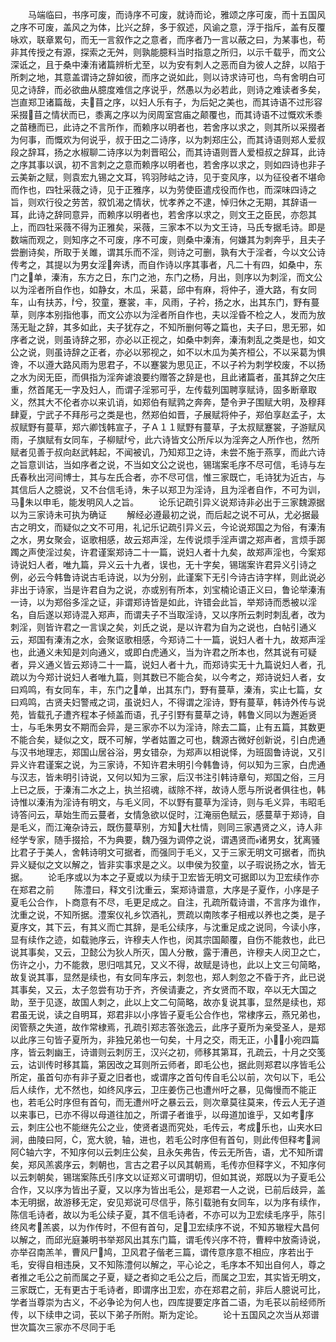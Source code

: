 <!-- { "loadSidebar": true } -->
　　马端临曰，书序可废，而诗序不可废，就诗而论，雅颂之序可废，而十五国风之序不可废，盖风之为体，比兴之辞，多于叙述，风谕之意，浮于指斥，盖有反覆咏欢，联章累句，而无一言叙作之之意者，而序者乃一言以蔽之曰，为某事也，苟非其传授之有源，探索之无舛，则孰能臆料当时指意之所归，以示千载乎，而文公深诋之，且于桑中溱洧诸篇辨析尤至，以为安有刺人之恶而自为彼人之辞，以陷于所刺之地，其意盖谓诗之辞如彼，而序之说如此，则以诗求诗可也，鸟有舍明白可见之诗辞，而必欲曲从臆度难信之序说乎，然愚以为必若此，则诗之难读者多矣，岂直郑卫诸篇哉，夫苜之序，以妇人乐有子，为后妃之美也，而其诗语不过形容采掇苜之情状而已，黍离之序以为闵周室宫庙之颠覆也，而其诗语不过慨欢禾黍之苗穗而已，此诗之不言所作，而赖序以明者也，若舍序以求之，则其所以采掇者为何事，而慨欢为何说乎，叔于田之二诗序，以为刺郑庄公，而其诗语则郑人爱叔段之辞耳，扬之水椒聊二诗序以为刺晋昭公，而其诗语则晋人爱桓叔之辞耳，此诗之序其事以讽，初不言刺之之意而赖序以明者也，若舍序以求之，则如四诗也非子云美新之赋，则袁宏九锡之文耳，鸨羽陟岵之诗，见于变风序，以为征役者不堪命而作也，四牡采薇之诗，见于正雅序，以为劳使臣遣戍役而作也，而深味四诗之旨，则欢行役之劳苦，叙饥渴之情状，忧孝养之不逮，悼归休之无期，其辞语一耳，此诗之辞同意异，而赖序以明者也，若舍序以求之，则文王之臣民，亦怨其上，而四牡采薇不得为正雅矣，采薇，三家本不以为文王诗，马氏专据毛诗。即是数端而观之，则知序之不可废，序不可废，则桑中溱洧，何嫌其为刺奔乎，且夫子尝删诗矣，所取于关雎，谓其乐而不淫，则诗之可删，孰有大于淫者，今以文公诗传考之，其提以为男女淫奔诱，而自作诗以序其事者，凡二十有四，如桑中，东门之单，溱洧，东方之日，东门之池，东门之杨，月出，则序以为刺淫，而文公以为淫者所自作也，如静女，木瓜，采葛，邱中有麻，将仲子，遵大路，有女同车，山有扶苏，兮，狡童，蹇裳，丰，风雨，子衿，扬之水，出其东门，野有蔓草，则序本别指他事，而文公亦以为淫者所自作也，夫以淫昏不检之人，发而为放荡无耻之辞，其多如此，夫子犹存之，不知所删何等之篇也，夫子曰，思无邪，如序者之说，则虽诗辞之邪，亦必以正视之，如桑中刺奔，溱洧刺乱之类是也，如文公之说，则虽诗辞之正者，亦必以邪视之，如不以木瓜为美齐桓公，不以采葛为惧谗，不以遵大路风雨为思君子，不以蹇裳为思见正，不以子衿为刺学校废，不以扬之水为闵无臣，而俱指为淫奔谑浪要约赠答之辞是也，且此诸篇者，虽其辞之欠庄重，然首尾无一字及妇人，而谓子淫邪可乎，左传载列国聘享赋诗，固多断章取义，然其大不伦者亦以来讥诮，如郑伯有赋鹑之奔奔，楚令尹子围赋大明，及穆拜肆夏，宁武子不拜彤弓之类是也，然郑伯如晋，子展赋将仲子，郑伯享赵孟子，太叔赋野有蔓草，郑六卿饯韩宣子，子Ａ１１赋野有蔓草，子太叔赋蹇裳，子游赋风雨，子旗赋有女同车，子柳赋兮，此六诗皆文公所斥以为淫奔之人所作也，然所赋者见善于叔向赵武韩起，不闻被讥，乃知郑卫之诗，未尝不施于燕享，而此六诗之旨意训诂，当如序者之说，不当如文公之说也，锡瑞案毛序不尽可信，毛诗与左氏春秋出河间博士，其与左氏合者，亦不尽可信，惟三家既亡，毛诗犹为近古，与其信后人之臆说，又不台信毛诗，朱子以郑卫为淫诗，且为淫者自作，不可为训，马朱以申毛，能发明风人之旨。
　　论乐记疏引异义说郑诗非必出于三家魏源据以为三家诗未可执为确证
　　解经必遵最初之说，而后起之说不可从，尤必据最古之明文，而疑似之文不可用，礼记乐记疏引异义云，今论说郑国之为俗，有溱洧之水，男女聚会，讴歌相感，故云郑声淫，左传说烦手淫声谓之郑声者，言烦手踯躅之声使淫过矣，许君谨案郑诗二十一篇，说妇人者十九矣，故郑声淫也，今案郑诗说妇人者，唯九篇，异义云十九者，误也，无十字矣，锡瑞案许君异义引诗之例，必云今韩鲁诗说古毛诗说，以为分别，此谨案下无引今诗古诗字样，则此说必非出于诗家，当是许君自为之说，亦或别有所本，刘宝楠论语正义曰，鲁论举溱洧一诗，以为郑俗多淫之证，非谓郑诗皆是如此，许错会此旨，举郑诗而悉被以淫名，自后遂以郑诗混入郑声，而谓夫子不当取淫诗，又以序所云刺时刺乱者，改为刺淫，则皆许君之一言误之矣，刘氏之说，是以许君为自为之说也，白帖引通义云，郑国有溱洧之水，会聚讴歌相感，今郑诗二十一篇，说妇人者十九，故郑声淫也，此通义未知是刘向通义，或即白虎通义，当为许君之所本也，然其说有可疑者，异义通义皆云郑诗二十一篇，说妇人者十九，而郑诗实无十九篇说妇人者，孔疏以为今郑计说妇人者唯九篇，则其数已不能合矣，以今考之，郑诗说妇人者，女曰鸡鸣，有女同车，丰，东门之单，出其东门，野有蔓草，溱洧，实止七篇，女曰鸡鸣，古贤夫妇警戒之词，虽说妇人，不得谓之淫诗，野有蔓草，韩诗外传与说苑，皆载孔子遭齐程本子倾盖而语，孔子引野有蔓草之诗，韩鲁义同以为邂逅贤士，与毛朱男女不期而会异，是三家亦不以为淫诗，除去二篇，止有五篇，其数更不能合矣，疑似之文，既不可解，学者姑置之可也，魏源古微好创新说，引白虎通与汉书地理志，郑国山居谷浴，男女错杂，为郑声以相说怿，为班固鲁诗说，又引异义许君谨案之说，为三家诗，不知许君未明引今韩鲁诗，何以知为三家，白虎通与汉志，皆未明引诗说，又何以知为三家，后汉书注引韩诗章句，郑国之俗，三月上已之辰，于溱洧二水之上，执兰招魂，祓除不祥，故诗人愿与所说者俱往也，韩诗惟以溱洧为淫诗有明文，与毛义同，不以野有蔓草为淫诗，则与毛义异，韦昭毛诗答问云，草始生而云蔓者，女情急欲以促时，江淹丽色赋云，感蔓草于郑诗，自是毛义，而江淹杂诗云，既伤蔓草别，方知大杜情，则同三家遇贤之义，诗人非经学专家，随手掇拾，不为典要，魏乃强为调停之说，谓遇贤而诸男女，犹离骚比君子于美人，舍韩诗明文可据者，而强同于毛义，又于三家无明文可据者，而执异义疑似之文以解之，皆非实事求是之义。以申侯为狡童，以子瑕说扬之水，皆无据。
　　论毛序或以为本之子夏或以为续于卫宏皆无明文可据即以为卫宏续作亦在郑君之前
　　陈澧曰，释文引沈重云，案郑诗谱意，大序是子夏作，小序是子夏毛公合作，卜商意有不尽，毛更足成之。自注，孔疏所载诗谱，不言序为谁作，沈重之说，不知所据。澧案仪礼乡饮酒礼，贾疏以南陔孝子相戒以养也之类，是子夏序文，其下云，有其义而亡其辞，是毛公续序，与沈重足成之说同，今读小序，显有续作之迹，如载驰序云，许穆夫人作也，闵其宗国颠覆，自伤不能救也，此已说其事矣，又云，卫懿公为狄人所灭，国人分散，露于漕邑，许穆夫人闵卫之亡，伤许之小，力不能救，思归唁其兄，又义不得，故赋是诗也，此以上文三句简略，故复说其事，显然是续也，有女同车序云，刺忽也，郑人刺忽之不昏于齐，此已说其事矣，又云，太子忽尝有功于齐，齐侯请妻之，齐女贤而不取，卒以无大国之助，至于见逐，故国人刺之，此以上文二句简略，故亦复说其事，显然是续也，郑君虽无说，读之自明耳，郑君非以小序皆子夏毛公合作也，常棣序云，燕兄弟也，闵管蔡之失道，故作常棣焉，孔疏引郑志答张逸云，此序子夏所为亲受圣人，是郑以此序三句皆子夏所为，非独兄弟也一句矣，十月之交，雨无正，小，小宛四篇序，皆云刺幽王，诗谱则云刺厉王，汉兴之初，师移其第耳，孔疏云，十月之交笺云，诂训传时移其篇，第因改之耳则所云师者，即毛公也，据此则郑君以序皆毛公所定，虽首句亦有非子夏之旧者也，或谓序之首句传自毛公以前，次句以下，毛公后人续作，尤不然也，如终风序云，卫庄姜伤己也遭州吁之暴，见侮慢而不能正也，若毛公时序但有首句，而无遭州吁之暴云云，则次章莫往莫来，传云人无子道以来事已，已亦不得以母道往加之，所谓子者谁乎，以母道加谁乎，又如考序云，刺庄公也不能继先公之业，使贤者退而究处，毛传云，考成乐也，山夹水曰涧，曲陵曰阿，，宽大貌，轴，进也，若毛公时序但有首句，则此传但释考涧阿轴六字，不知序何以云刺庄公矣，且永矢弗告，传云无所告，语，尤不知所谓矣，郑风羔裘序云，刺朝也，言古之君子以风其朝焉，毛传亦但释字义，不知序何以云刺朝矣，锡瑞案陈氏引序文以证郑义可谓明切，但如其说，郑既以为子夏毛公合作，又以序为皆出子夏，又以序为皆出毛公，是郑君一人之说，已前后歧异，盖本无明据，故游移无定，安见郑说可尽信乎，陈引载驰有女同车，以为序有续作，陈信毛诗者，故以为毛公续子夏，其不信毛诗者，不亦可以为卫宏续毛序乎，陈引终风考羔裘，以为作传时，不但有首句，足卫宏续序不说，不知苏辙程大昌何以解之，而邱光庭兼明书举郑风出其东门篇，谓毛传兴序不符，曹粹中放斋诗说，亦举召南羔羊，曹风尸鸠，卫风君子偕老三篇，谓传意序意不相应，序若出于毛，安得自相违戾，又不知陈澧何以解之，平心论之，毛序本不知出自何人，尊之者推之毛公之前而属之子夏，疑之者抑之毛公之后，而属之卫宏，其实皆无明文，三家既亡，无有更古于毛诗者，即谓序出卫宏，亦在郑君之前，非后人臆说可比，学者当尊崇为古义，不必争论为何人也，四库提要定序首二语，为毛苌以前经师所传，以下续申之词，苌以下弟子所附。斯为定论。
　　论十五国风之次当从郑谱世次篇次三家亦不尽同于毛

